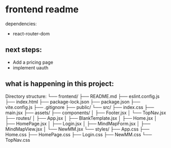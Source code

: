 # frontend readme

dependencies:

- react-router-dom

## next steps:

- Add a pricing page
- implement uauth

## what is happening in this project:

Directory structure:
└── frontend/
├── README.md
├── eslint.config.js
├── index.html
├── package-lock.json
├── package.json
├── vite.config.js
├── .gitignore
├── public/
└── src/
├── index.css
├── main.jsx
├── assets/
├── components/
│ ├── Footer.jsx
│ └── TopNav.jsx
├── routes/
│ ├── App.jsx
│ ├── BlankTemplate.jsx
│ ├── Home.jsx
│ ├── HomePage.jsx
│ ├── Login.jsx
│ ├── MindMapForm.jsx
│ ├── MindMapView.jsx
│ └── NewMM.jsx
└── styles/
├── App.css
├── Home.css
├── HomePage.css
├── Login.css
├── NewMM.css
└── TopNav.css
